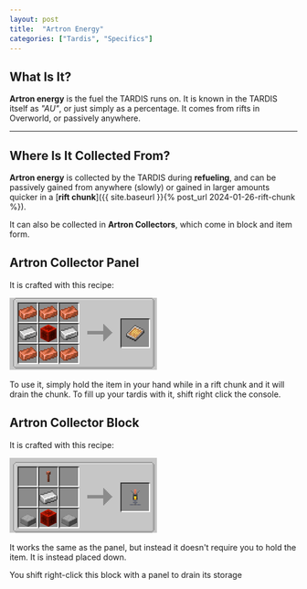 ```yaml
---
layout: post
title:  "Artron Energy"
categories: ["Tardis", "Specifics"]
---
```


## What Is It?
**Artron energy** is the fuel the TARDIS runs on. It is known in the TARDIS itself as *"AU"*, 
or just simply as a percentage. It comes from rifts in Overworld, or passively anywhere.

---

## Where Is It Collected From?
**Artron energy** is collected by the TARDIS during **refueling**, 
and can be passively gained from anywhere (slowly) or gained in 
larger amounts quicker in a [**rift chunk**]({{ site.baseurl }}{% post_url 2024-01-26-rift-chunk %}).

It can also be collected in **Artron Collectors**, which come in block and item form.

## Artron Collector Panel

It is crafted with this recipe:

![Artron Collector Panel Recipe](../assets/ac-item-recipe.png)

To use it, simply hold the item in your hand while in a rift chunk and it will drain the chunk.
To fill up your tardis with it, shift right click the console.

## Artron Collector Block

It is crafted with this recipe:

![Artron Collector Block Recipe](../assets/ac-block-recipe.png)

It works the same as the panel, but instead it doesn't require you to hold the item. It is instead placed down.

You shift right-click this block with a panel to drain its storage

